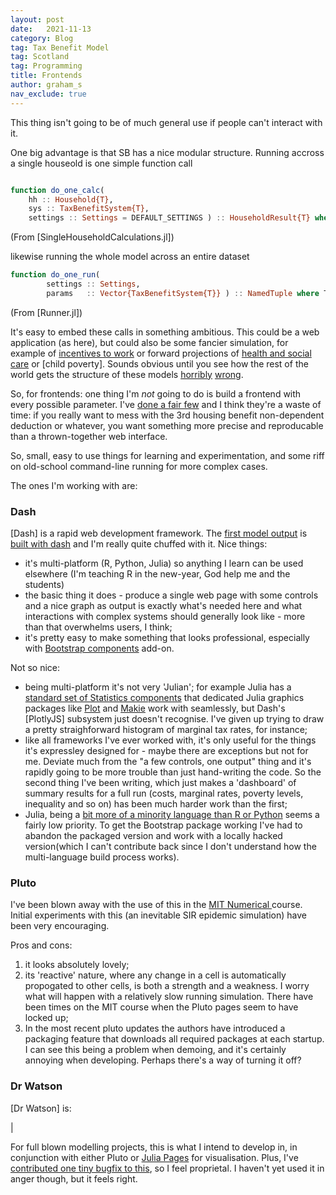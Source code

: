 ```yaml
---
layout: post
date:   2021-11-13
category: Blog
tag: Tax Benefit Model
tag: Scotland
tag: Programming
title: Frontends
author: graham_s
nav_exclude: true
---
```


This thing isn't going to be of much general use if people can't interact with it.

<!--more-->

One big advantage is that SB has a nice modular structure. Running accross a single houseold is one simple function call

```julia

function do_one_calc( 
    hh :: Household{T}, 
    sys :: TaxBenefitSystem{T},
    settings :: Settings = DEFAULT_SETTINGS ) :: HouseholdResult{T} where T
```
(From [SingleHouseholdCalculations.jl])

likewise running the whole model across an entire dataset

```julia
function do_one_run(
        settings :: Settings,
        params   :: Vector{TaxBenefitSystem{T}} ) :: NamedTuple where T # fixme simpler way of declaring this?
```

(From [Runner.jl])

It's easy to embed these calls in something ambitious. This could be a web application (as here), but could also be some fancier simulation, for example of [incentives to work](https://stb ) or forward projections of [health and social care]() or [child poverty]. Sounds obvious until you see how the rest of the world gets the structure of these models [horribly]() [wrong]().

So, for frontends: one thing I'm *not* going to do is build a frontend with every possible parameter. I've [done a fair few]() and I think they're a waste of time: if you really want to mess with the 3rd housing benefit non-dependent deduction or whatever, you want something more precise and reproducable than a thrown-together web interface.

So, small, easy to use things for learning and experimentation, and some riff on old-school command-line running for more complex cases.

The ones I'm working with are:

### Dash

[Dash] is a rapid web development framework. The [first model output]() is [built with dash]() and I'm really quite chuffed with it. Nice things:

* it's multi-platform (R, Python, Julia) so anything I learn can be used elsewhere (I'm teaching R in the new-year, God help me and the students) 
* the basic thing it does - produce a single web page with some controls and a nice graph as output is exactly what's needed here and what interactions with complex systems should generally look like - more than that overwhelms users, I think;
* it's pretty easy to make something that looks professional, especially with [Bootstrap components]() add-on.

Not so nice:

* being multi-platform it's not very 'Julian'; for example Julia has a [standard set of Statistics components]() that dedicated Julia graphics packages like [Plot]() and [Makie]() work with seamlessly, but Dash's [PlotlyJS] subsystem just doesn't recognise. I've given up trying to draw a pretty straighforward histogram of marginal tax rates, for instance;
* like all frameworks I've ever worked with, it's only useful for the things it's expressley designed for - maybe there are exceptions but not for me. Deviate much from the "a few controls, one output" thing and it's rapidly going to be more trouble than just hand-writing the code. So the second thing I've been writing, which just makes a 'dashboard' of summary results for a full run (costs, marginal rates, poverty levels, inequality and so on) has been much harder work than the first;
* Julia, being a [bit more of a minority language than R or Python]() seems a fairly low priority. To get the Bootstrap package working I've had to abandon the packaged version and work with a locally hacked version(which I can't contribute back since I don't understand how the multi-language build process works).

### Pluto

I've been blown away with the use of this in the [MIT Numerical ]() course. Initial experiments with this (an inevitable SIR epidemic simulation) have been very encouraging.

Pros and cons:

1. it looks absolutely lovely;
2. its 'reactive' nature, where any change in a cell is automatically propogated to other cells, is both a strength and a weakness. I worry what will happen with a relatively slow running simulation. There have been times on the MIT course when the Pluto pages seem to have locked up; 
3. In the most recent pluto updates the authors have introduced a packaging feature that downloads all required packages at each startup. I can see this being a problem when demoing, and it's certainly annoying when developing. Perhaps there's a way of turning it off?

### Dr Watson

[Dr Watson] is:

|

For full blown modelling projects, this is what I intend to develop in, in conjunction with either Pluto or [Julia Pages]() for visualisation. Plus, I've [contributed one tiny bugfix to this](), so I feel proprietal. I haven't yet used it in anger though, but it feels right.
